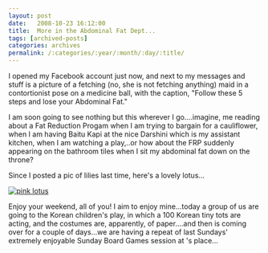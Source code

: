 ```yaml
---
layout: post
date:	2008-10-23 16:12:00
title:  More in the Abdominal Fat Dept...
tags: [archived-posts]
categories: archives
permalink: /:categories/:year/:month/:day/:title/
---
```

I opened my Facebook account just now, and next to my messages and stuff is a picture of a fetching (no, she is not fetching anything)  maid in a contortionist pose on a medicine ball, with the caption, "Follow these 5 steps and lose your Abdominal Fat."

I am soon going to see nothing but this wherever I go....imagine, me reading about a  Fat Reduction Progam when I am trying to bargain for a cauliflower, when I am having Baitu Kapi at the nice Darshini which is my assistant kitchen, when I am watching a play,..or how about the FRP suddenly appearing on the bathroom tiles when I sit my abdominal fat down on the throne?

Since I posted a pic of lilies last time, here's a lovely lotus...


<a href="http://s297.photobucket.com/albums/mm205/depontis/?action=view&current=IMG_5537.jpg" target="_blank"><img src="http://i297.photobucket.com/albums/mm205/depontis/IMG_5537.jpg" border="0" alt="pink lotus"></a>


Enjoy your weekend, all of you! I aim to enjoy mine...today a group of us are going to the Korean children's play, in which a 100 Korean tiny tots are acting, and the costumes are, apparently, of paper....and then <LJ user="itsalouwelylife"> is coming over for a couple of days...we are having a repeat of last Sundays' extremely enjoyable Sunday Board Games session at <LJ user="vinitb">'s place...
